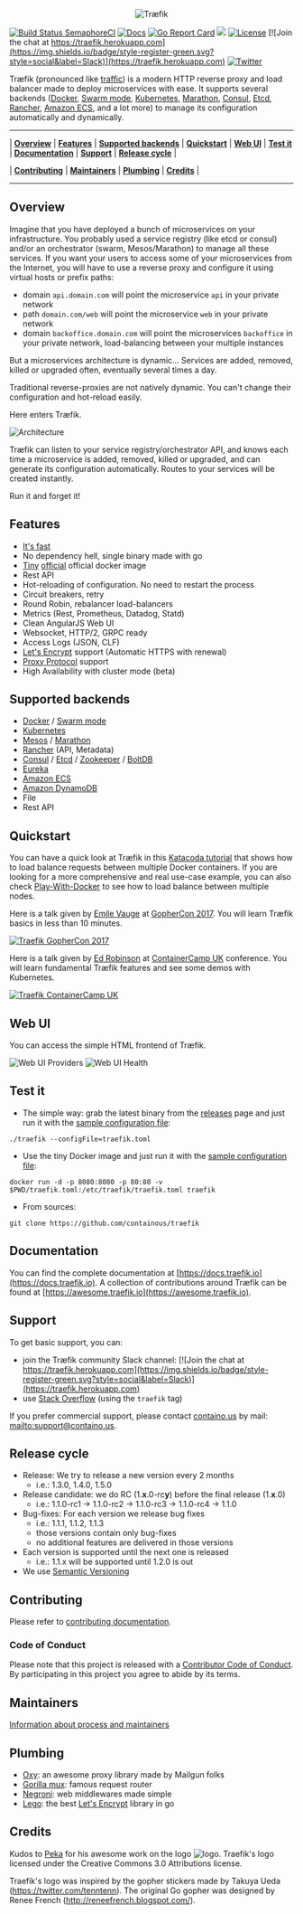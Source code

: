 
<p align="center">
<img src="docs/img/traefik.logo.png" alt="Træfik" title="Træfik" />
</p>

[![Build Status SemaphoreCI](https://semaphoreci.com/api/v1/containous/traefik/branches/master/shields_badge.svg)](https://semaphoreci.com/containous/traefik)
[![Docs](https://img.shields.io/badge/docs-current-brightgreen.svg)](https://docs.traefik.io)
[![Go Report Card](https://goreportcard.com/badge/containous/traefik)](http://goreportcard.com/report/containous/traefik)
[![](https://images.microbadger.com/badges/image/traefik.svg)](https://microbadger.com/images/traefik)
[![License](https://img.shields.io/badge/license-MIT-blue.svg)](https://github.com/containous/traefik/blob/master/LICENSE.md)
[![Join the chat at https://traefik.herokuapp.com](https://img.shields.io/badge/style-register-green.svg?style=social&label=Slack)](https://traefik.herokuapp.com)
[![Twitter](https://img.shields.io/twitter/follow/traefikproxy.svg?style=social)](https://twitter.com/intent/follow?screen_name=traefikproxy)


Træfik (pronounced like [traffic](https://speak-ipa.bearbin.net/speak.cgi?speak=%CB%88tr%C3%A6f%C9%AAk)) is a modern HTTP reverse proxy and load balancer made to deploy microservices with ease.
It supports several backends ([Docker](https://www.docker.com/), [Swarm mode](https://docs.docker.com/engine/swarm/), [Kubernetes](http://kubernetes.io), [Marathon](https://mesosphere.github.io/marathon/), [Consul](https://www.consul.io/), [Etcd](https://coreos.com/etcd/), [Rancher](https://rancher.com), [Amazon ECS](https://aws.amazon.com/ecs), and a lot more) to manage its configuration automatically and dynamically.

---

| **[Overview](#overview)** |
**[Features](#features)** |
**[Supported backends](#supported-backends)** |
**[Quickstart](#quickstart)** |
**[Web UI](#web-ui)** |
**[Test it](#test-it)** |
**[Documentation](#documentation)** |
**[Support](#support)** |
**[Release cycle](#release-cycle)** |

| **[Contributing](#contributing)** |
**[Maintainers](#maintainers)** |
**[Plumbing](#plumbing)** |
**[Credits](#credits)** |

---

## Overview

Imagine that you have deployed a bunch of microservices on your infrastructure. You probably used a service registry (like etcd or consul) and/or an orchestrator (swarm, Mesos/Marathon) to manage all these services.
If you want your users to access some of your microservices from the Internet, you will have to use a reverse proxy and configure it using virtual hosts or prefix paths:

- domain `api.domain.com` will point the microservice `api` in your private network
- path `domain.com/web` will point the microservice `web` in your private network
- domain `backoffice.domain.com` will point the microservices `backoffice` in your private network, load-balancing between your multiple instances

But a microservices architecture is dynamic... Services are added, removed, killed or upgraded often, eventually several times a day.

Traditional reverse-proxies are not natively dynamic. You can't change their configuration and hot-reload easily.

Here enters Træfik.

![Architecture](docs/img/architecture.png)

Træfik can listen to your service registry/orchestrator API, and knows each time a microservice is added, removed, killed or upgraded, and can generate its configuration automatically.
Routes to your services will be created instantly.

Run it and forget it!


## Features

- [It's fast](http://docs.traefik.io/benchmarks)
- No dependency hell, single binary made with go
- [Tiny](https://microbadger.com/images/traefik) [official](https://hub.docker.com/r/_/traefik/) official docker image
- Rest API
- Hot-reloading of configuration. No need to restart the process
- Circuit breakers, retry
- Round Robin, rebalancer load-balancers
- Metrics (Rest, Prometheus, Datadog, Statd)
- Clean AngularJS Web UI
- Websocket, HTTP/2, GRPC ready
- Access Logs (JSON, CLF)
- [Let's Encrypt](https://letsencrypt.org) support (Automatic HTTPS with renewal)
- [Proxy Protocol](https://www.haproxy.org/download/1.8/doc/proxy-protocol.txt) support
- High Availability with cluster mode (beta)

## Supported backends

- [Docker](https://www.docker.com/) / [Swarm mode](https://docs.docker.com/engine/swarm/)
- [Kubernetes](http://kubernetes.io)
- [Mesos](https://github.com/apache/mesos) / [Marathon](https://mesosphere.github.io/marathon/)
- [Rancher](https://rancher.com) (API, Metadata)
- [Consul](https://www.consul.io/) / [Etcd](https://coreos.com/etcd/) / [Zookeeper](https://zookeeper.apache.org) / [BoltDB](https://github.com/boltdb/bolt)
- [Eureka](https://github.com/Netflix/eureka)
- [Amazon ECS](https://aws.amazon.com/ecs)
- [Amazon DynamoDB](https://aws.amazon.com/dynamodb)
- File
- Rest API

## Quickstart

You can have a quick look at Træfik in this [Katacoda tutorial](https://www.katacoda.com/courses/traefik/deploy-load-balancer) that shows how to load balance requests between multiple Docker containers. If you are looking for a more comprehensive and real use-case example, you can also check [Play-With-Docker](http://training.play-with-docker.com/traefik-load-balancing/) to see how to load balance between multiple nodes.

Here is a talk given by [Emile Vauge](https://github.com/emilevauge) at [GopherCon 2017](https://gophercon.com/).
You will learn Træfik basics in less than 10 minutes. 

[![Traefik GopherCon 2017](http://img.youtube.com/vi/RgudiksfL-k/0.jpg)](http://www.youtube.com/watch?v=RgudiksfL-k)

Here is a talk given by [Ed Robinson](https://github.com/errm) at [ContainerCamp UK](https://container.camp) conference.
You will learn fundamental Træfik features and see some demos with Kubernetes.

[![Traefik ContainerCamp UK](http://img.youtube.com/vi/aFtpIShV60I/0.jpg)](https://www.youtube.com/watch?v=aFtpIShV60I)


## Web UI

You can access the simple HTML frontend of Træfik.

![Web UI Providers](docs/img/web.frontend.png)
![Web UI Health](docs/img/traefik-health.png)


## Test it

- The simple way: grab the latest binary from the [releases](https://github.com/containous/traefik/releases) page and just run it with the [sample configuration file](https://raw.githubusercontent.com/containous/traefik/master/traefik.sample.toml):

```shell
./traefik --configFile=traefik.toml
```

- Use the tiny Docker image and just run it with the [sample configuration file](https://raw.githubusercontent.com/containous/traefik/master/traefik.sample.toml):

```shell
docker run -d -p 8080:8080 -p 80:80 -v $PWD/traefik.toml:/etc/traefik/traefik.toml traefik
```

- From sources:

```shell
git clone https://github.com/containous/traefik
```


## Documentation

You can find the complete documentation at [https://docs.traefik.io](https://docs.traefik.io).
A collection of contributions around Træfik can be found at [https://awesome.traefik.io](https://awesome.traefik.io). 


## Support

To get basic support, you can:
- join the Træfik community Slack channel: [![Join the chat at https://traefik.herokuapp.com](https://img.shields.io/badge/style-register-green.svg?style=social&label=Slack)](https://traefik.herokuapp.com) 
- use [Stack Overflow](https://stackoverflow.com/questions/tagged/traefik) (using the `traefik` tag)

If you prefer commercial support, please contact [containo.us](https://containo.us) by mail: <mailto:support@containo.us>.


## Release cycle

- Release: We try to release a new version every 2 months
  - i.e.: 1.3.0, 1.4.0, 1.5.0
- Release candidate: we do RC (1.**x**.0-rc**y**) before the final release (1.**x**.0)
  - i.e.: 1.1.0-rc1 -> 1.1.0-rc2 -> 1.1.0-rc3 -> 1.1.0-rc4 -> 1.1.0
- Bug-fixes: For each version we release bug fixes
  - i.e.: 1.1.1, 1.1.2, 1.1.3
  - those versions contain only bug-fixes
  - no additional features are delivered in those versions
- Each version is supported until the next one is released
  - i.e.: 1.1.x will be supported until 1.2.0 is out
- We use [Semantic Versioning](http://semver.org/)


## Contributing

Please refer to [contributing documentation](CONTRIBUTING.md).


### Code of Conduct

Please note that this project is released with a [Contributor Code of Conduct](CODE_OF_CONDUCT.md).
By participating in this project you agree to abide by its terms.


## Maintainers

[Information about process and maintainers](MAINTAINER.md)


## Plumbing

- [Oxy](https://github.com/vulcand/oxy): an awesome proxy library made by Mailgun folks
- [Gorilla mux](https://github.com/gorilla/mux): famous request router
- [Negroni](https://github.com/urfave/negroni): web middlewares made simple
- [Lego](https://github.com/xenolf/lego): the best [Let's Encrypt](https://letsencrypt.org) library in go


## Credits

Kudos to [Peka](http://peka.byethost11.com/photoblog/) for his awesome work on the logo ![logo](docs/img/traefik.icon.png).
Traefik's logo licensed under the Creative Commons 3.0 Attributions license.

Traefik's logo was inspired by the gopher stickers made by Takuya Ueda (https://twitter.com/tenntenn).
The original Go gopher was designed by Renee French (http://reneefrench.blogspot.com/).
